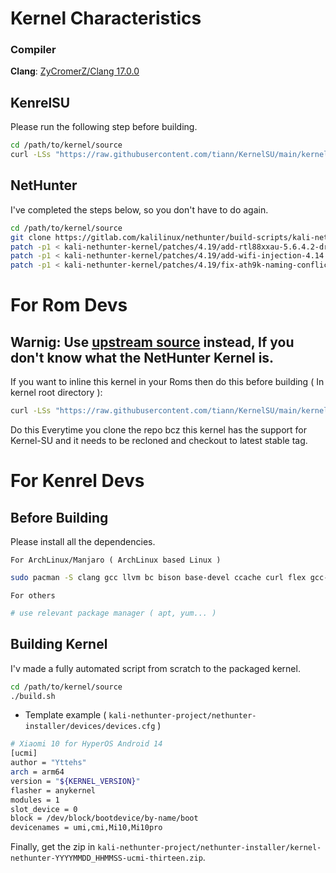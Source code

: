 # Kernel Characteristics

### Compiler

**Clang**: [ZyCromerZ/Clang 17.0.0](https://github.com/ZyCromerZ/Clang/releases/tag/17.0.0-20230725-release)

## KenrelSU

Please run the following step before building.

```bash
cd /path/to/kernel/source
curl -LSs "https://raw.githubusercontent.com/tiann/KernelSU/main/kernel/setup.sh" | bash -
```

## NetHunter

I've completed the steps below, so you don't have to do again.

```bash
cd /path/to/kernel/source
git clone https://gitlab.com/kalilinux/nethunter/build-scripts/kali-nethunter-kernel.git
patch -p1 < kali-nethunter-kernel/patches/4.19/add-rtl88xxau-5.6.4.2-drivers.patch
patch -p1 < kali-nethunter-kernel/patches/4.19/add-wifi-injection-4.14.patch
patch -p1 < kali-nethunter-kernel/patches/4.19/fix-ath9k-naming-conflict.patch
```

# For Rom Devs

## Warnig: Use [upstream source](https://github.com/toraidl/InfiniR_kernel_ucmi) instead, If you don't know what the NetHunter Kernel is.

If you want to inline this kernel in your Roms then do this before building ( In kernel root directory ):

```bash
curl -LSs "https://raw.githubusercontent.com/tiann/KernelSU/main/kernel/setup.sh" | bash -
```

Do this Everytime you clone the repo bcz this kernel has the support for Kernel-SU and it needs to be recloned and checkout to latest stable tag.

# For Kenrel Devs

## Before Building

Please install all the dependencies.

``For ArchLinux/Manjaro ( ArchLinux based Linux )``

```bash
sudo pacman -S clang gcc llvm bc bison base-devel ccache curl flex gcc-multilib git git-lfs gnupg gperf imagemagick lib32-readline lib32-zlib elfutils lz4 sdl openssl libxml2 lzop pngcrush rsync schedtool squashfs-tools libxslt zip zlib lib32-ncurses wxgtk3 ncurses inetutils cpio
```

``For others``
```bash
# use relevant package manager ( apt, yum... )
```

## Building Kernel

I'v made a fully automated script from scratch to the packaged kernel.

```bash
cd /path/to/kernel/source
./build.sh
```

- Template example ( ``kali-nethunter-project/nethunter-installer/devices/devices.cfg`` )

```bash
# Xiaomi 10 for HyperOS Android 14
[ucmi]
author = "Yttehs"
arch = arm64
version = "${KERNEL_VERSION}"
flasher = anykernel
modules = 1
slot_device = 0
block = /dev/block/bootdevice/by-name/boot
devicenames = umi,cmi,Mi10,Mi10pro
```

Finally, get the zip in ``kali-nethunter-project/nethunter-installer/kernel-nethunter-YYYYMMDD_HHMMSS-ucmi-thirteen.zip``.
